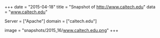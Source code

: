 
+++
date = "2015-04-18"
title = "Snapshot of http://www.caltech.edu"
data = "www.caltech.edu"

Server = ["Apache"]
domain = ["caltech.edu"]

  image = "snapshots/2015_16/www.caltech.edu.png"
+++
#
